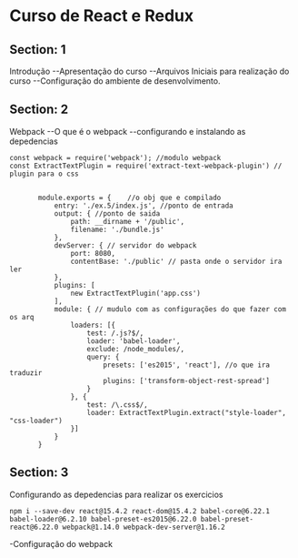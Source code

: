 # Curso de React e Redux

## Section: 1

Introdução
 --Apresentação do curso
 --Arquivos Iniciais para realização do curso
 --Configuração do ambiente de desenvolvimento.

## Section: 2

Webpack
 --O que é o webpack
 --configurando e instalando as depedencias

 ```
const webpack = require('webpack'); //modulo webpack
const ExtractTextPlugin = require('extract-text-webpack-plugin') // plugin para o css


        module.exports = {    //o obj que e compilado
            entry: './ex.5/index.js', //ponto de entrada
            output: { //ponto de saida
                path: __dirname + '/public',
                filename: './bundle.js'
            },
            devServer: { // servidor do webpack
                port: 8080,
                contentBase: './public' // pasta onde o servidor ira ler
            },
            plugins: [
                new ExtractTextPlugin('app.css')
            ],
            module: { // mudulo com as configurações do que fazer com os arq
                loaders: [{
                    test: /.js?$/,
                    loader: 'babel-loader',
                    exclude: /node_modules/,
                    query: {
                        presets: ['es2015', 'react'], //o que ira traduzir
                        plugins: ['transform-object-rest-spread']
                    }
                }, {
                    test: /\.css$/,
                    loader: ExtractTextPlugin.extract("style-loader", "css-loader")
                }]
            }
        }
 ```

## Section: 3

Configurando as depedencias para realizar os exercicios

 ```
npm i --save-dev react@15.4.2 react-dom@15.4.2 babel-core@6.22.1 babel-loader@6.2.10 babel-preset-es2015@6.22.0 babel-preset-react@6.22.0 webpack@1.14.0 webpack-dev-server@1.16.2

 ```

 -Configuração do webpack

 ```
 
 ```
